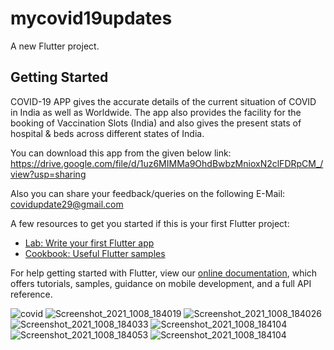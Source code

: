 # mycovid19updates

A new Flutter project.

## Getting Started

COVID-19 APP gives the accurate details of the current situation of COVID in India as well as Worldwide. The app also provides the facility for the booking of Vaccination Slots (India) and also gives the present stats of hospital & beds across different states of India.

You can download this app from the given below link:
https://drive.google.com/file/d/1uz6MIMMa9OhdBwbzMnioxN2clFDRpCM_/view?usp=sharing

Also you can share your feedback/queries on the following E-Mail:
covidupdate29@gmail.com

A few resources to get you started if this is your first Flutter project:

- [Lab: Write your first Flutter app](https://flutter.dev/docs/get-started/codelab)
- [Cookbook: Useful Flutter samples](https://flutter.dev/docs/cookbook)

For help getting started with Flutter, view our
[online documentation](https://flutter.dev/docs), which offers tutorials,
samples, guidance on mobile development, and a full API reference.

![covid](https://user-images.githubusercontent.com/89028968/136564429-fc245b5b-3bb6-48ec-a35d-f69667da0378.png)
![Screenshot_2021_1008_184019](https://user-images.githubusercontent.com/89028968/136564713-c4b95d65-4755-4d10-bd84-18dee58530c1.jpg)
![Screenshot_2021_1008_184026](https://user-images.githubusercontent.com/89028968/136565128-735ca229-9b8f-418f-997f-31f9f7b815ae.jpg)
![Screenshot_2021_1008_184033](https://user-images.githubusercontent.com/89028968/136565140-57fa3ad5-1079-4e18-ba85-11013068f07f.jpg)
![Screenshot_2021_1008_184104](https://user-images.githubusercontent.com/89028968/136565158-2eef3ac2-003c-4e62-9af3-4284fcfe9120.jpg)
![Screenshot_2021_1008_184053](https://user-images.githubusercontent.com/89028968/136565194-1df1645e-ff41-4a13-8f88-b98b67464f24.jpg)
![Screenshot_2021_1008_184104](https://user-images.githubusercontent.com/89028968/136565203-46e43704-0800-43e0-bfac-69320e102a20.jpg)
